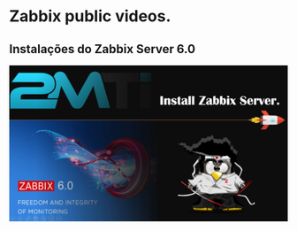 # Zabbix public videos.

## Instalações do Zabbix Server 6.0

[![Zabbix Expert Bootcamp - Debian 11 Required Installations - Zabbix server 6.0 - 01 camada](https://github.com/MagnoMonteCerqueira/Zabbix/blob/master/Tutoriais/Instala%C3%A7%C3%B5es/Zabbix_6.0/Imgs/capa.JPG)](https://www.youtube.com/watch?v=hDlEMOlffP8)
